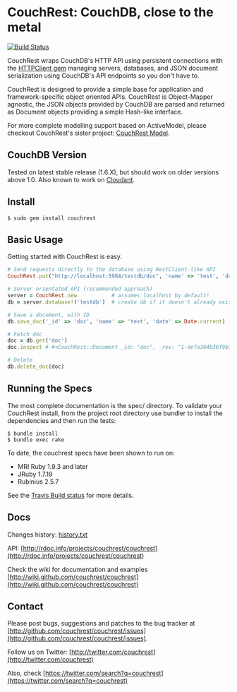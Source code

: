 # CouchRest: CouchDB, close to the metal

[![Build Status](https://travis-ci.org/couchrest/couchrest.png)](https://travis-ci.org/couchrest/couchrest)

CouchRest wraps CouchDB's HTTP API using persistent connections with the [HTTPClient gem](https://github.com/nahi/httpclient) managing servers, databases, and JSON document serialization using CouchDB's API endpoints so you don't have to.

CouchRest is designed to provide a simple base for application and framework-specific object oriented APIs. CouchRest is Object-Mapper agnostic, the JSON objects provided by CouchDB are parsed and returned as Document objects providing a simple Hash-like interface.

For more complete modelling support based on ActiveModel, please checkout CouchRest's sister project: [CouchRest Model](https://github.com/couchrest/couchrest_model).

## CouchDB Version

Tested on latest stable release (1.6.X), but should work on older versions above 1.0. Also known to work on [Cloudant](http://cloudant.com).

## Install

    $ sudo gem install couchrest

## Basic Usage

Getting started with CouchRest is easy.

```ruby
# Send requests directly to the database using RestClient-like API
CouchRest.put("http://localhost:5984/testdb/doc", 'name' => 'test', 'date' => Date.current)

# Server orientated API (recommended approach)
server = CouchRest.new           # assumes localhost by default!
db = server.database!('testdb')  # create db if it doesn't already exist

# Save a document, with ID
db.save_doc('_id' => 'doc', 'name' => 'test', 'date' => Date.current)

# Fetch doc
doc = db.get('doc')
doc.inspect # #<CouchRest::Document _id: "doc", _rev: "1-defa304b36f9b3ef3ed606cc45d02fe2", name: "test", date: "2015-07-13">

# Delete
db.delete_doc(doc)
```

## Running the Specs

The most complete documentation is the spec/ directory. To validate your
CouchRest install, from the project root directory use bundler to install 
the dependencies and then run the tests:

    $ bundle install
    $ bundle exec rake

To date, the couchrest specs have been shown to run on:

 * MRI Ruby 1.9.3 and later
 * JRuby 1.7.19
 * Rubinius 2.5.7

See the [Travis Build status](https://travis-ci.org/couchrest/couchrest) for more details.

## Docs

Changes history: [history.txt](./history.txt)

API: [http://rdoc.info/projects/couchrest/couchrest](http://rdoc.info/projects/couchrest/couchrest)

Check the wiki for documentation and examples [http://wiki.github.com/couchrest/couchrest](http://wiki.github.com/couchrest/couchrest)

## Contact

Please post bugs, suggestions and patches to the bug tracker at [http://github.com/couchrest/couchrest/issues](http://github.com/couchrest/couchrest/issues).

Follow us on Twitter: [http://twitter.com/couchrest](http://twitter.com/couchrest)

Also, check [https://twitter.com/search?q=couchrest](https://twitter.com/search?q=couchrest)

